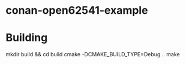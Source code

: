 # conan-open62541-example

# Building

mkdir build && cd build
cmake -DCMAKE_BUILD_TYPE=Debug ..
make

